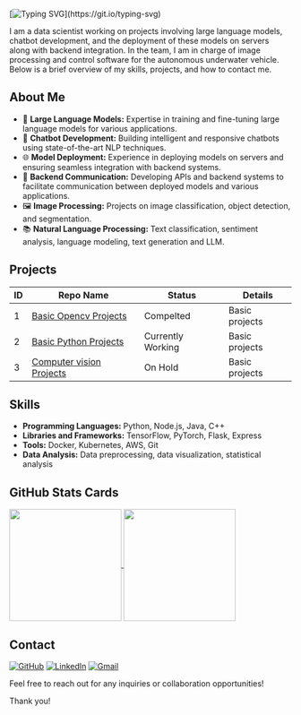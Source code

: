 [![Typing SVG](https://readme-typing-svg.herokuapp.com?color=color=%23333333&size=22&center=true&vCenter=true&lines=👋Hi+There!+;I'm+Onur+Oduncu...)](https://git.io/typing-svg)

I am a data scientist working on projects involving large language models, chatbot development, and the deployment of these models on servers along with backend integration. In the team, I am in charge of image processing and control software for the autonomous underwater vehicle. Below is a brief overview of my skills, projects, and how to contact me.

## About Me

- 💬 **Large Language Models:** Expertise in training and fine-tuning large language models for various applications.
- 🤖 **Chatbot Development:** Building intelligent and responsive chatbots using state-of-the-art NLP techniques.
- 🌐 **Model Deployment:** Experience in deploying models on servers and ensuring seamless integration with backend systems.
- 🔗 **Backend Communication:** Developing APIs and backend systems to facilitate communication between deployed models and various applications.
- 🖼 **Image Processing:** Projects on image classification, object detection, and segmentation.
- 📚 **Natural Language Processing:** Text classification, sentiment analysis, language modeling, text generation and LLM.

## Projects

| ID  | Repo Name                    | Status            | Details        |
| --- | ---------------------------- | ----------------- | -------------- |
| 1   | [Basic Opencv Projects]()    | Compelted         | Basic projects |
| 2   | [Basic Python Projects]()    | Currently Working | Basic projects |
| 3   | [Computer vision Projects]() | On Hold           | Basic projects |

## Skills

- **Programming Languages:** Python, Node.js, Java, C++
- **Libraries and Frameworks:** TensorFlow, PyTorch, Flask, Express
- **Tools:** Docker, Kubernetes, AWS, Git
- **Data Analysis:** Data preprocessing, data visualization, statistical analysis

## GitHub Stats Cards

<a href="https://github.com/anuraghazra/github-readme-stats">
  <img height="200" align="center" src="https://github-readme-stats.vercel.app/api?username=0nur0duncu&card_width=360" />
</a>
<a href="https://github.com/anuraghazra/convoychat">
  <img height="200" align="center" src="https://github-readme-stats.vercel.app/api/top-langs?username=0nur0duncu&layout=compact&langs_count=8&card_width=360" />
</a>

## Contact

[![GitHub](https://img.shields.io/badge/GitHub-000000?style=for-the-badge&logo=github&logoColor=white)](https://github.com/0nur0duncu)
[![LinkedIn](https://img.shields.io/badge/LinkedIn-0077B5?style=for-the-badge&logo=linkedin&logoColor=white)]()
[![Gmail](https://img.shields.io/badge/Gmail-D14836?style=for-the-badge&logo=gmail&logoColor=white)]()

Feel free to reach out for any inquiries or collaboration opportunities!

Thank you!
